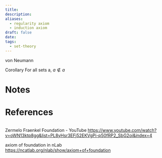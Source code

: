 ```yaml
---
title: 
description: 
aliases:
  - regularity axiom
  - induction axiom
draft: false
date: 
tags:
  - set-theory
---
```


von Neumann 

Corollary 
For all sets a, $a \not \in a$
# Notes

# References
``` ad-cite

```
Zermelo Fraenkel Foundation - YouTube
https://www.youtube.com/watch?v=oWN13ktp8gg&list=PL8yHsr3EFj52EKVgPi-p50fRP2_SbG2oi&index=4

axiom of foundation in nLab
https://ncatlab.org/nlab/show/axiom+of+foundation